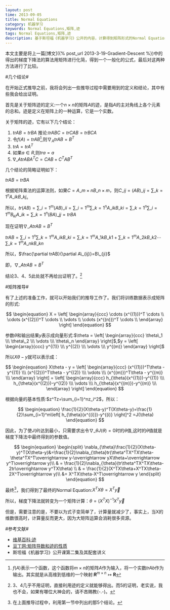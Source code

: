 ```yaml
---
layout: post
time: 2013-09-05
title: Normal Equations
category: 机器学习
keywords: Normal Equations,矩阵,迹
tags: Normal Equations,矩阵,迹
description: 基于斯坦福《机器学习》公开的内容，计算得到矩阵形式的Normal Equation。
---
```


本文主要是将上一篇[博文]({% post_url 2013-3-19-Gradient-Descent %})中的得出的梯度下降法的算法用矩阵进行化简，得到一个一般化的公式，最后对这两种方法进行了比较。

#几个结论#

在开始正式推导之前，我将会列出一些推导过程中需要用到的定义和结论，其中有些我会给出证明。

首先是关于矩阵迹的定义:一个$n\times n$的矩阵$A$的迹，是指$A$的主对角线上各个元素的总和。迹是定义在矩阵上的一种运算，它是一个实数。

关于矩阵的迹，它有以下几个结论：

1. $trAB=trBA$	推论:$trABC=trCAB=trBCA$
2. 令$f(A)=trAB$[^1],则$\nabla_AtrAB=B^T$
3. $trA=trA^T$
4. 如果$a\in R$,则$tra=a$
5. $\nabla\_AtrABA^TC=CAB+C^TAB^T$

[^1]:$f(A)$表示一个函数，这个函数将$m\times n$的矩阵$A$作为输入，将一个实数$trAb$作为输出。其实就是从高维到低维的一个映射:$\boldsymbol{R}^{m\times n}\mapsto\boldsymbol{R}$
 
几个结论的简略证明如下：

$trAB=trBA$

根据矩阵乘法的运算法则，如果$C=A\_{m\times n}B\_{n\times m}$，则$C\_{ij}=(AB)\_{ij}=\sum\_{k=1}^nA\_{ik}B\_{kj}$。

所以，$tr(AB)=\sum\_{i=1}^m(AB)\_{ii}=\sum\_{i=1}^m\sum\_{k=1}^nA\_{ik}B\_{ki}=\sum\_{k=1}^n\sum\_{i=1}^mB_{ki}A\_{ik}=\sum\_{k=1}^n(BA)\_{jj}=trBA$

现在证明$\nabla\_AtrAB=B^T$

$trAB=\sum\_{i=1}^n\sum\_{k=1}^mA\_{ik}B\_{ki}=\sum\_{k=1}^mA\_{1k}B\_{k1}+\sum\_{k=1}^mA\_{2k}B\_{k2}\cdots\sum\_{k=1}^mA\_{nk}B\_{kn}$

所以，$\frac{\partial trAB}{\partial A\_{ij}}=B\_{ji}$

即，$\nabla\_AtrAB=B^T$

结论3、4、5此处就不再给出证明了。[^2]

[^2]:3、4几乎不用证明，直接利用迹的定义就能够得出。而5的证明，老实说，我也不会，如果有哪位大神会的，请不吝赐教(-.-)。

#矩阵推导#

有了上述的准备工作，就可以开始我们的推导工作了。我们将训练数据表示成矩阵的形式:

$$
\begin{equation}
X = \left[ \begin{array}{ccc}
\cdots (x^{(1)})^T \cdots \\
\cdots (x^{(2)})^T \cdots \\
\vdots \\
\cdots (x^{(n)})^T \cdots \\
\end{array}
\right]
\end{equation}
$$

参数$\theta$和输出结果$y$表示成向量形式:$\theta = \left[ \begin{array}{ccc} \theta\_1 \\\ \theta\_2 \\\ \vdots \\\ \theta\_n \end{array} \right]$,$y = \left[ \begin{array}{ccc} y^{(1)} \\\ y^{(2)} \\\ \vdots \\\ y^{(m)} \end{array} \right]$

所以$X\theta-y$就可以表示成：

$$
\begin{equation}
X\theta - y = \left[ \begin{array}{ccc}
(x^{(1)})^T\theta - y^{(1)} \\\
(x^{(2)})^T\theta - y^{(2)} \\\
\vdots \\\
(x^{(m)})^T\theta - y^{(m)} \\\
\end{array}
 \right] =
\left[
\begin{array}{ccc}
h_{\theta}(x^{(1)})-y^{(1)} \\\
h_{\theta}(x^{(2)})-y^{(2)} \\\
\vdots \\\
h_{\theta}(x^{(m)})-y^{(m)} \\\
\end{array}
\right]
\end{equation}
$$

根据向量的基本性质:$z^Tz=\sum_{i=1}^nz_i^2$，所以：


$$
\begin{equation}
\frac{1}{2}(X\theta-y)^T(X\theta-y)=\frac{1}{2}\sum_{i=1}^m\left[ h_{\theta}(x^{(i)})-y^{(i)} \right]^2
=J(\theta)
\end{equation}
$$

因此，为了使$J(\theta)$达到最小，只需要求出令$\nabla\_{\theta}J(\theta)=0$时的$\theta$值,这时的$\theta$值就是梯度下降法中最终得到的参数值。


$$
\begin{equation}
\begin{split}
\nabla_{\theta}\frac{1}{2}(X\theta-y)^T(X\theta-y)&=\frac{1}{2}\nabla_{\theta}tr(\theta^TX^TX\theta-\theta^TX^T\overrightarrow y-\overrightarrow yX\theta+\overrightarrow y^T\overrightarrow y)\\
& = \frac{1}{2}\nabla_{\theta}(tr\theta^TX^TX\theta-2tr\overrightarrow y^TX\theta) \\
& = \frac{1}{2}(X^TX\theta+X^TX\theta-2X^T\overrightarrow y)\\
&= X^TX\theta-X^T\overrightarrow y
\end{split}
\end{equation}
$$

最终[^3]，我们得到了最终的Normal Equation:$X^TX\theta=X^T\overrightarrow y$

[^3]:在上面推导过程中，利用第一节中列出的那5个结论。

所以，梯度下降法就转变为一个矩阵计算：$\theta=(X^TX)^{-1}X^T\overrightarrow y$

但是，需要注意的是，不要以为式子变简单了，计算量就减少了，事实上，当X的维数很高时，计算量反而更大，因为大矩阵运算会消耗很多资源。

#参考文献#

- [维基百科:迹](http://zh.wikipedia.org/wiki/%E8%B7%A1)
- [豆丁网:矩阵导数和迹的性质](http://www.docin.com/p-385519319.html)
- 斯坦福《机器学习》公开课第二集及其配套讲义


